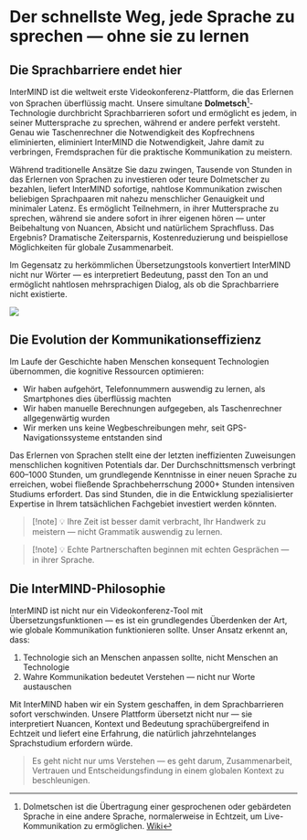 # Der schnellste Weg, jede Sprache zu sprechen — ohne sie zu lernen

## Die Sprachbarriere endet hier

InterMIND ist die weltweit erste Videokonferenz-Plattform, die das Erlernen von Sprachen überflüssig macht. Unsere simultane **Dolmetsch**[^1]-Technologie durchbricht Sprachbarrieren sofort und ermöglicht es jedem, in seiner Muttersprache zu sprechen, während er andere perfekt versteht. Genau wie Taschenrechner die Notwendigkeit des Kopfrechnens eliminierten, eliminiert InterMIND die Notwendigkeit, Jahre damit zu verbringen, Fremdsprachen für die praktische Kommunikation zu meistern.

Während traditionelle Ansätze Sie dazu zwingen, Tausende von Stunden in das Erlernen von Sprachen zu investieren oder teure Dolmetscher zu bezahlen, liefert InterMIND sofortige, nahtlose Kommunikation zwischen beliebigen Sprachpaaren mit nahezu menschlicher Genauigkeit und minimaler Latenz. Es ermöglicht Teilnehmern, in ihrer Muttersprache zu sprechen, während sie andere sofort in ihrer eigenen hören — unter Beibehaltung von Nuancen, Absicht und natürlichem Sprachfluss. Das Ergebnis? Dramatische Zeitersparnis, Kostenreduzierung und beispiellose Möglichkeiten für globale Zusammenarbeit.

Im Gegensatz zu herkömmlichen Übersetzungstools konvertiert InterMIND nicht nur Wörter — es interpretiert Bedeutung, passt den Ton an und ermöglicht nahtlosen mehrsprachigen Dialog, als ob die Sprachbarriere nicht existierte.

[^1]: Dolmetschen ist die Übertragung einer gesprochenen oder gebärdeten Sprache in eine andere Sprache, normalerweise in Echtzeit, um Live-Kommunikation zu ermöglichen. [Wiki](https://en.wikipedia.org/wiki/Language_interpretation)

![](/1d.png)

## Die Evolution der Kommunikationseffizienz

Im Laufe der Geschichte haben Menschen konsequent Technologien übernommen, die kognitive Ressourcen optimieren:

- Wir haben aufgehört, Telefonnummern auswendig zu lernen, als Smartphones dies überflüssig machten
- Wir haben manuelle Berechnungen aufgegeben, als Taschenrechner allgegenwärtig wurden
- Wir merken uns keine Wegbeschreibungen mehr, seit GPS-Navigationssysteme entstanden sind

Das Erlernen von Sprachen stellt eine der letzten ineffizienten Zuweisungen menschlichen kognitiven Potentials dar. Der Durchschnittsmensch verbringt 600–1000 Stunden, um grundlegende Kenntnisse in einer neuen Sprache zu erreichen, wobei fließende Sprachbeherrschung 2000+ Stunden intensiven Studiums erfordert. Das sind Stunden, die in die Entwicklung spezialisierter Expertise in Ihrem tatsächlichen Fachgebiet investiert werden könnten.

> [!note] 💡 Ihre Zeit ist besser damit verbracht, Ihr Handwerk zu meistern — nicht Grammatik auswendig zu lernen.

> [!note] 💡 Echte Partnerschaften beginnen mit echten Gesprächen — in ihrer Sprache.

## Die InterMIND-Philosophie

InterMIND ist nicht nur ein Videokonferenz-Tool mit Übersetzungsfunktionen — es ist ein grundlegendes Überdenken der Art, wie globale Kommunikation funktionieren sollte. Unser Ansatz erkennt an, dass:

1. Technologie sich an Menschen anpassen sollte, nicht Menschen an Technologie
2. Wahre Kommunikation bedeutet Verstehen — nicht nur Worte austauschen

Mit InterMIND haben wir ein System geschaffen, in dem Sprachbarrieren sofort verschwinden. Unsere Plattform übersetzt nicht nur — sie interpretiert Nuancen, Kontext und Bedeutung sprachübergreifend in Echtzeit und liefert eine Erfahrung, die natürlich jahrzehntelanges Sprachstudium erfordern würde.

> Es geht nicht nur ums Verstehen — es geht darum, Zusammenarbeit, Vertrauen und Entscheidungsfindung in einem globalen Kontext zu beschleunigen.